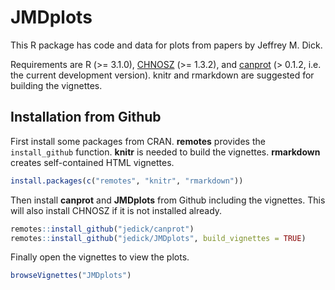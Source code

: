 # JMDplots

This R package has code and data for plots from papers by Jeffrey M. Dick.

Requirements are R (>= 3.1.0), [CHNOSZ](http://chnosz.net) (>= 1.3.2), and [canprot](https://github.com/jedick/canprot) (> 0.1.2, i.e. the current development version).
knitr and rmarkdown are suggested for building the vignettes.

## Installation from Github

First install some packages from CRAN.
**remotes** provides the `install_github` function.
**knitr** is needed to build the vignettes.
**rmarkdown** creates self-contained HTML vignettes.

```R
install.packages(c("remotes", "knitr", "rmarkdown"))
```

Then install **canprot** and **JMDplots** from Github including the vignettes.
This will also install CHNOSZ if it is not installed already.

```R
remotes::install_github("jedick/canprot")
remotes::install_github("jedick/JMDplots", build_vignettes = TRUE)
```

Finally open the vignettes to view the plots.

```R
browseVignettes("JMDplots")
```
